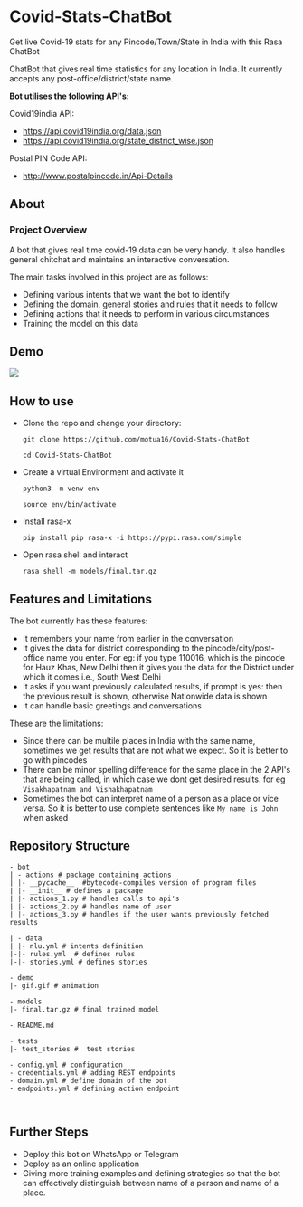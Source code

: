 # Covid-Stats-ChatBot
Get live Covid-19 stats for any Pincode/Town/State in India with this Rasa ChatBot

ChatBot that gives real time statistics for any location in India. It currently accepts any post-office/district/state name. 

__Bot utilises the following API's:__

Covid19india API: 
* https://api.covid19india.org/data.json
* https://api.covid19india.org/state_district_wise.json

Postal PIN Code API:
* http://www.postalpincode.in/Api-Details

## About

### Project Overview

A bot that gives real time covid-19 data can be very handy. It also handles general chitchat and maintains an interactive conversation.

The main tasks involved in this project are as follows:
* Defining various intents that we want the bot to identify
* Defining the domain, general stories and rules that it needs to follow
* Defining actions that it needs to perform in various circumstances
* Training the model on this data


## Demo

![](gif/gif.gif)

## How to use

* Clone the repo and change your directory:
  
  `git clone https://github.com/motua16/Covid-Stats-ChatBot `
  
  `cd Covid-Stats-ChatBot`

* Create a virtual Environment and activate it

  `python3 -m venv env`
  
  `source env/bin/activate`

* Install rasa-x

  `pip install pip rasa-x -i https://pypi.rasa.com/simple`
  
* Open rasa shell and interact

  `rasa shell -m models/final.tar.gz`
  
## Features and Limitations

The bot currently has these features:

* It remembers your name from earlier in the conversation
* It gives the data for district corresponding to the pincode/city/post-office name you enter. For eg: if you type 110016, which is the pincode for Hauz Khas, New Delhi then it gives you the data for the District under which it comes i.e., South West Delhi
* It asks if you want previously calculated results, if prompt is yes: then the previous result is shown, otherwise Nationwide data is shown
* It can handle basic greetings and conversations

These are the limitations:

* Since there can be multile places in India with the same name, sometimes we get results that are not what we expect. So it is better to go with pincodes
* There can be minor spelling difference for the same place in the 2 API's that are being called, in which case we dont get desired results. for  eg `Visakhapatnam and Vishakhapatnam`
* Sometimes the bot can interpret name of a person as a place or vice versa. So it is better to use complete sentences like `My name is John` when asked


## Repository Structure

```
- bot
| - actions # package containing actions
| |- __pycache__  #bytecode-compiles version of program files
| |- __init__ # defines a package
| |- actions_1.py # handles calls to api's
| |- actions_2.py # handles name of user
| |- actions_3.py # handles if the user wants previously fetched results

| - data
| |- nlu.yml # intents definition
|-|- rules.yml  # defines rules
|-|- stories.yml # defines stories

- demo
|- gif.gif # animation 

- models
|- final.tar.gz # final trained model

- README.md

- tests
|- test_stories #  test stories

- config.yml # configuration
- credentials.yml # adding REST endpoints
- domain.yml # define domain of the bot
- endpoints.yml # defining action endpoint



```

## Further Steps


* Deploy this bot on WhatsApp or Telegram 
* Deploy as an online application
* Giving more training examples and defining strategies so that the bot can effectively distinguish between name of a person and name of a place.
